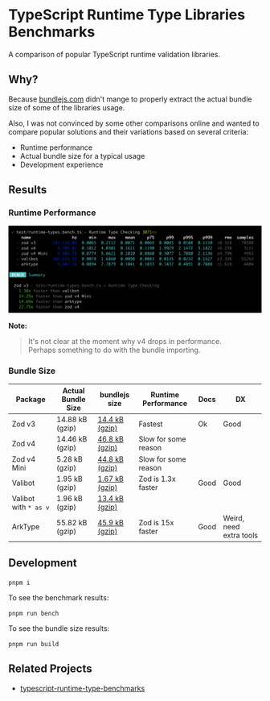 # TypeScript Runtime Type Libraries Benchmarks

A comparison of popular TypeScript runtime validation libraries.

## Why?

Because [bundlejs.com](<[bundlejs.com](https://bundlejs.com/)>) didn't mange to
properly extract the actual bundle size of some of the libraries usage.

Also, I was not convinced by some other comparisons online and wanted to compare
popular solutions and their variations based on several criteria:

- Runtime performance
- Actual bundle size for a typical usage
- Development experience

## Results

### Runtime Performance

![Runtime Results](assets/runtime-results.png)

**Note:**

> It's not clear at the moment why v4 drops in performance.  
> Perhaps something to do with the bundle importing.

### Bundle Size

| Package               | Actual Bundle Size | bundlejs size                                                                                                                                                                                                                                                                                                                                                                                                                                                                                                                                                                                                                                                                                                                                                                                                                                                                                                                                                                                                                                                                                                                                             | Runtime Performance  | Docs | DX                      |
| --------------------- | ------------------ | --------------------------------------------------------------------------------------------------------------------------------------------------------------------------------------------------------------------------------------------------------------------------------------------------------------------------------------------------------------------------------------------------------------------------------------------------------------------------------------------------------------------------------------------------------------------------------------------------------------------------------------------------------------------------------------------------------------------------------------------------------------------------------------------------------------------------------------------------------------------------------------------------------------------------------------------------------------------------------------------------------------------------------------------------------------------------------------------------------------------------------------------------------- | -------------------- | ---- | ----------------------- |
| Zod v3                | 14.88 kB (gzip)    | [14.4 kB (gzip)](https://bundlejs.com/?q=zod%403.25.67&treeshake=%5B%7B+z+%7D%5D&share=MYewdgzgLgBGCmB3AKgS2Aa3gJxgXhgG8AoGGKdLbALhgHIBBBgBQBk6AaYgXwG5jQkWAhTYAhpDHAK4fEVIxoITAEkAJrToBGTgogALMdngRNWgAzndZAA7Z08TQFYAzC4B0b6%2BXGTpqcAARMShHegAmc3CtAFpzWPjdPmIBcGgYMTU1AGUoZQwAMRBsAFts4H14ErE5AC93EAAjACt4aQAKEjIKTBxaeuh7MABzdoBKdxLUMHatDnpkEBBFfWKoOgnqgA92yPm6ReWAG3Bhja5uMf5BdMy1ZF8IKRkwItLyyuq6hpa2qE69HlVBoYPVQDhgPB3GAAK4lRo4cbuGwgCCoCgAN3g4y4ZAMRhM-Xc4OwkOhcIR2CRUxmWjGuJgdgcRJJZNh8MRExRaMx2PpCigj2eATAwVCRMG01G-Mu-FSQnIlBwACUTDCjrACHdcvk3mUKlUxO4ngAzeDMIwQbEiNC9bBXFKoE0wdo9KiqiDqqDGmHASEQCBjeRkAD0IZgJiO0ygMTUqCejSO8BiCC2MajCBgAAEoABPGwmYD2GwxyPRkNgEAxGGwq1qGLwLZ2ExotICpXYD1e9xqEJifjcCNHK3BmBhiMQDMxuMJpMpxvp6bwOBVm4gJMKNdJ9wnUZulVqjXuHDYYoO7gpG6wO4PCRPfzgLsa-AKG9Ch%2BvYr6z5G03my3Wkgt5%2BC8DrEE6LpvnewqPoe3qen6LZBl0Y7hmWYDTvGYiJsmqaLpmOb5oWxalpO5aVtWtbwPWjbNgGIoQK%2BWTAfeLxPt6vZQP2PBDiOKHjuhmGzrhC4xBmy4UVu8Cbmk65Qru7RQSBIrsce2CnvaA5AA)                                                                                                                                                                           | Fastest              | Ok   | Good                    |
| Zod v4                | 14.46 kB (gzip)    | [46.8 kB (gzip)](https://bundlejs.com/?q=zod%403.25.67%2Fv4&treeshake=%5B%7B+z+%7D%5D&share=MYewdgzgLgBGCmB3AKgS2Aa3gJxgXhgG8AoGGKdLbALhgHIBBBgBQBk6AaYgXwG5jQkWAhTYAhpDHAK4fEVIxoITAEkAJrToBGTgogALMdngRNWgAzndZAA7Z08TQFYAzC4B0b6%2BXGTpqcAARMShHegAmc3CtAFpzWPjdPmIBcGgYMTU1AGUoZQwAMRBsAFts4H14ErE5AC93EAAjACt4aQAKEjIKTBxaeuh7MABzdoBKdxLUMHatDnpkEBBFfWKoOgnqgA92yPm6ReWAG3Bhja5uMf5BdMy1ZF8IKRkwItLyyuq6hpa2qE69HlVBoYPVQDhgPB3GAAK4lRo4cbuGwgCCoCgAN3g4y4ZAMRhM-Xc4OwkOhcIR2CRUxmWjGuJgdgcRJJZNh8MRExRaMx2PpCigj2eATAwVCRMG01G-Mu-FSQnIlBwACUTDCjrACHdcvk3mUKlUxO4ngAzeDMIwQbEiNC9bBXFKoE0wdo9KiqiDqqDGmHASEQCBjeRkAD0IZgJiO0ygMTUqCejSO8BiCC2MajCBgAAEoABPGwmYD2GwxyPRkNgEAxGGwq1qGLwLZ2ExotICpXYD1e9xqEJifjcCNHK3BmBhiMQDMxuMJpMpxvp6bwOBVm4gJMKNdJ9wnUZulVqjXuHDYYoO7gpG6wO4PCRPfzgLsa-AKG9Ch%2BvYr6z5G03my3Wkgt5%2BC8DrEE6LpvnewqPoe3qen6LZBl0Y7hmWYDTvGYiJsmqaLpmOb5oWxalpO5aVtWtbwPWjbNgGIoQK%2BWTAfeLxPt6vZQP2PBDiOKHjuhmGzrhC4xBmy4UVu8Cbmk65Qru7RQSBIrsce2CnvaA5AA)                                                                                                                                                                      | Slow for some reason |      |                         |
| Zod v4 Mini           | 5.28 kB (gzip)     | [44.8 kB (gzip)](https://bundlejs.com/?q=zod%403.25.67%2Fv4-mini&treeshake=%5B%7B+z+%7D%5D&share=MYewdgzgLgBGCmB3AKgS2Aa3gJxgXhgG8AoGGKdLbALhgHIBBBgBQBk6AaYgXwG5jQkWAhTYAhpDHAK4fEVIxoITAEkAJrToBGTgogALMdngRNWgAzndZAA7Z08TQFYAzC4B0b6%2BXGTpqcAARMShHegAmc3CtAFpzWPjdPmIBcGgYMTU1AGUoZQwAMRBsAFts4H14ErE5AC93EAAjACt4aQAKEjIKTBxaWoUyd2h7MABzdoBKQZh3CraMdvqS1DBWeHGofXatDnpkEBBFfWKoOkm95bEAD3XN7ci9ugOjgBtwMfOLnkn%2BQXTMmpkL4IFIZGAiqVypVqnUGi02lBOno8qoNDB6qAcMB4O4wABXEqNHBTOaVTBLdw2EAQVAUABu8Cm3zIBiMJn6cxA2NxBKJJMmZIWlJWYFQJUJO0mLJgdgcnKx2BxeMJxOwpPmFPq1NpDKZ0q43RBYICYGCoU5I1WE2%2B3F%2BKX%2BsB6VAASiZ8a9YARAbl8pCyvNqsMxAAzeDMIwQJkiNC9bD24ioEMwdrOnBuiAeqDDfHAHEQCCTeRkAD0JZgJleqygMTUqFBjVe8BiCGuNarCBgAAEoABPGwmYD2Gw1yvVktgEAxfEEqNqGLwa52Ey0tIKNPYDNZ9xqEJifjcCuvKPFmBlisQDs1usNpstxft1bwOBT-4gJsKN9N9zvCYbreeu4ODYMU9rcA6aSwICwISKC-jgABXoZFkMF%2BOC-rQlUYjBmGEbYFG7Qxsa8FgAmSYptBxHgohOZ5iuRZdGe5ZjmA171mIjbNq2j6dj2-aDsOo6XuOk7TrO8Dzouy4FqaEAKJRsEmgh7qAbuUD7jwR4nox54sWxt5cQ%2BMQds%2BolfvAn5pO%2BuK-u0CloaaNHAaBB5AA)                                                                                                          | Slow for some reason |      |                         |
| Valibot               | 1.95 kB (gzip)     | [1.67 kB (gzip)](https://bundlejs.com/?q=valibot%401.1.0&treeshake=%5B%7B+maxLength%2CminLength%2CminValue%2CnotValue%2Cobject%2Cpipe%2CsafeParse%2Cstring%2Ctransform+%7D%5D&share=MYewdgzgLgBGCmB3AKgS2Aa3gJxgXhgG8AoGGKdLbALhgHIBBBgBQBk6AaYgXwG5jQkWAhTYAhpDHAK4fEVIxoITAEkAJrToBGTgogALMdngRNWgAzndZAA7Z08TQFYAzC4B0b6%2BXGTpqcAARMShHegAmc3CtAFpzWPjdPmIBcGgYMTU1AGUoZQwAMRBsAFts4H14ErE5EAAjACt4aQAKEjIKTBxaG1QbeBboezAAcxaASg4YEtQwVnhRqH0WrSm6ZBAQRX1iqDpJ6bEAD3nF5ci1ja2AG3AR-cmecf5BdMy1ZF8IKRkwItLypVqrVGs0oG09HlVBoYL1%2BoMoMMxgdERIIAAzYolFoAOQAriU6jgDmAQFAAGpia54gbmA4zMCU6m08aPMgGIwmHp9AZDWbIqaoyCY0q4glE7D02ZMmkrVlcWz2YBhOG8xH8iaCr4i7H4wnEqakilU2V0qYMmUstk%2BNE-AJgYKhWh80aap78VJCciUHAAJRMeOusAI33R8GYRggA3euXy-zKFSqYkNSDQXUlHtQ6JgLU6VH9EEDUHcheAyogEHG8jIAHoazATNdZlAYmpUN86td4DEEEcW02EDAAAJQACe-QgwHsNhbjebNdJMTxYDxUbUMXgRzsJgg9ogCjzfoDQfcIDxUBs5-43Ab1yj1ZgdYbEAHLbbHa7Pc3-dm8DgIBiV4QC7BQgK7dxbjGQ9sALIt3HbQsTGeHgUleWB3k%2BW1-HAWCgzkUNw0jAYFAwr47XAeNASTBU4FTMjsLALhkOILMc1IrDflw4tS3LSsHyfOcwDfdsxE7btex-QcR3HEwpz6WcX3nRdl1XeB103bcKz3EiskwvxOOPYszwvK8eFve92kfetBOEj9xO-GIBz-RcwPgUC0mA%2BAIJAMZ2P0%2B0uPgisaUra8gA) | Zod is 1.3x faster   | Good | Good                    |
| Valibot with `* as v` | 1.96 kB (gzip)     | [13.4 kB (gzip)](https://bundlejs.com/?q=valibot%401.1.0&treeshake=%5B*+as+v%5D&share=MYewdgzgLgBGCmB3AKgS2Aa3gJxgXhgG8AoGGKdLbALhgHIBBBgBQBk6AaYgXwG5jQkWAhTYAhpDHAK4fEVIxoITAEkAJrToBGTgogALMdngRNWgAzndZAA7Z08TQFYAzC4B0b6%2BXGTpqcAARMShHegAmc3CtAFpzWPjdPmIBcGgYMTU1AGUoZQwAMRBsAFts4H14ErE5ADd3EAAjACt4aQAKEjIKTBxaeptUG3h2%2Buh7MABzdoBKDhh6ktQwVngpqH12rXm6ZBAQRX1iqDo5hfdqgA9V9c3Inb2DgBtwSdO5nhn%2BQXTMtWRfBApDIwEVSuVKtU6g0Wm0oJ09HlVBpzoNhqN3ONltMzvUoICAGbFErtAByAFcSo0cLj3GAQFAAGpiJ7kkbmWlLMDM1nsmYfMgGIwmfruNEjMb47GzeZ4wnEsmU6nYTnLHlsrb8ri2ezAMIDIYSzFSqYy874iQQImlRVUmmyukM9V8h1c53tDkCnyW4EBMDBUKirGmj7cL4pH6wHpUABKJnJT1gBDGYgJ8GYRggIz%2BuXyYLKFSqYnmIjQvRV-GIqAJMHa0ZwcYgCagmPJwD1EAgM3kZAA9L2YCYnssoDE1KggY0nvAYghLqPhwgYAABKAAT2GEGA9hso6HI979Ji5LA5Kzahi8EudhMED9EAU9ewjebDXJUBs7-43EHTyzPZgftBwgRdR3HSdp1nK8F2WeA4BAGIfhAacFCQ6d3BeaYnxfRN3AnJsTHDbgIzSWA-gBH1-HAHCk3OIE0wzbAs3aBRyMBX1wHzCEi21OAkAovwQS4cMqxrdo2MokEaNbdtb27LpAIHfcwDAicxCnGc5xgpdVw3ExtyGPcQIPI8TzPeALyvG9O3vVisgEoEqLAaSQHfT8oG-X9-wUoDlNUiDNOgmJFzgo80PgVC0mQ%2BAMJAaYJMEv1pPwtku2-IA)                                                                     |                      |      |                         |
| ArkType               | 55.82 kB (gzip)    | [45.9 kB (gzip)](https://bundlejs.com/?q=arktype%402.1.20&treeshake=%5B%7B+type+%7D%5D&share=MYewdgzgLgBGCmB3AKgS2Aa3gJxgXhgG8AoGGKdLbALhgHIBBBgBQBk6AaYgXwG5jQkWAhTYAhpDHAK4fEVIxoITAEkAJrToBGTgogALMdngRNWgAzndZAA7Z08TQFYAzC4B0b6%2BXGTpqcAARMShHegAmc3CtAFpzWPjdPmIBcGgYMTU1AGUoZQwAMRBsAFts4H14ErE5KABPG3gAChIyCkwcMxgAHgJoezAAcx6CSKSASn5BdMy1ZF8IKRkwItLyyurahubWmAB6PcU81Q0YEtQwADUxABsAV2bzca4yJRPNfovB9zA7kpx0O4bEYIPBvAdFIZjKYzhdrvdmlpnnooSYPlABt9fv97MAgSCwS99oc7A5aOcrrcHk0nkTScAwnRPkMfn8AXjgdhQd4MRJFv4giFGczvmohRN%2BKkhORKDgAEomO43WAEWa5fKrMoVKpiJoiNAdbCTFKoABmMCa7SoCogStgF2gEgZIHN9Ua7hw2GKEHG8jIEJMNwuUBialQiwARjd4DEEAAPENBhBwEAxaYgaMKdPR9w3ECDS2y7A2u3uW0larYOrG7gweA3UF%2B4l1iBJkNhyPR2PwBMxJPwGAAATdJmA9hsIcDwb2YFTd1%2BoLUMR7dhMEACkAUVvliuV-G4KWmsFm8z5Sw3JeVchPC3P4E16x1eqQp78y2NxDNFpvZ4FYEv9pCE68AuuQ2wetgXpcr6uwBq2wahuGYhRjG8aJhcA6zmmaQZvAWY4TmeYFj%2Bb4XruUBln8lbVvudYNgOsGHFOYDtkhKHdr2-ZDiOEBjqgE7LvBLEznOC7wEuK7QuuaQKCR-LLAB%2B5AA)                                                                                                                                                                              | Zod is 15x faster    | Good | Weird, need extra tools |

## Development

```shell
pnpm i
```

To see the benchmark results:

```shell
pnpm run bench
```

To see the bundle size results:

```shell
pnpm run build
```

## Related Projects

- [typescript-runtime-type-benchmarks](https://github.com/moltar/typescript-runtime-type-benchmarks)
